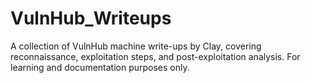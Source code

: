 # VulnHub_Writeups
A collection of VulnHub machine write-ups by Clay, covering reconnaissance, exploitation steps, and post-exploitation analysis. For learning and documentation purposes only.
